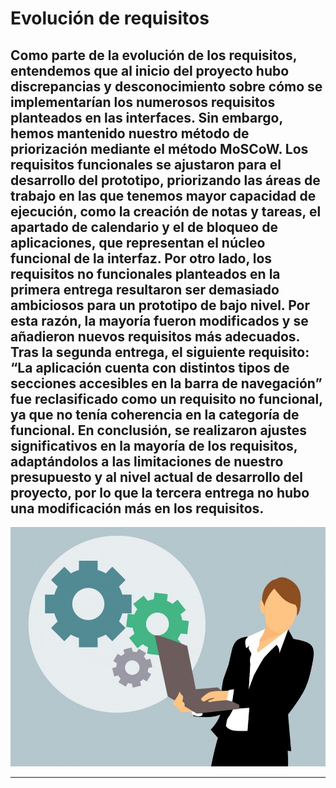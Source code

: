 Evolución de requisitos
=============
Como parte de la evolución de los requisitos, entendemos que al inicio del proyecto hubo discrepancias y desconocimiento sobre cómo se implementarían los numerosos requisitos planteados en las interfaces. Sin embargo, hemos mantenido nuestro método de priorización mediante el método MoSCoW. Los requisitos funcionales se ajustaron para el desarrollo del prototipo, priorizando las áreas de trabajo en las que tenemos mayor capacidad de ejecución, como la creación de notas y tareas, el apartado de calendario y el de bloqueo de aplicaciones, que representan el núcleo funcional de la interfaz.
Por otro lado, los requisitos no funcionales planteados en la primera entrega resultaron ser demasiado ambiciosos para un prototipo de bajo nivel. Por esta razón, la mayoría fueron modificados y se añadieron nuevos requisitos más adecuados. Tras la segunda entrega, el siguiente requisito: “La aplicación cuenta con distintos tipos de secciones accesibles en la barra de navegación” fue reclasificado como un requisito no funcional, ya que no tenía coherencia en la categoría de funcional. En conclusión, se realizaron ajustes significativos en la mayoría de los requisitos, adaptándolos a las limitaciones de nuestro presupuesto y al nivel actual de desarrollo del proyecto, por lo que la tercera entrega no hubo una modificación más en los requisitos.
---
![](https://github.com/raul-baul/Proyecto-Block-N/blob/Tercera-Entrega/Assets/Requisitos.jpg)

---
